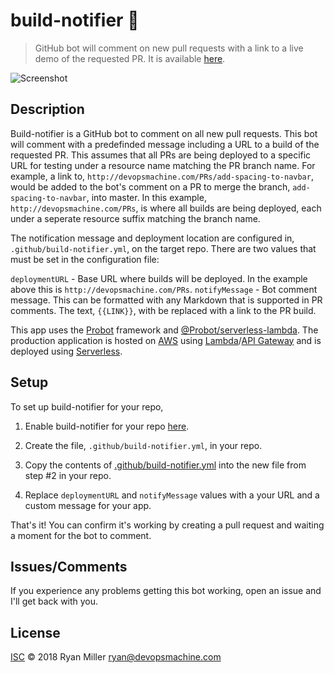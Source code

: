 # build-notifier :robot:

> GitHub bot will comment on new pull requests with a link to a live demo of the requested PR. It is available [here](https://github.com/apps/build-notifier).

![Screenshot](https://ryanmillerc.github.io/build-notifier/screenshot.png)

## Description

Build-notifier is a GitHub bot to comment on all new pull requests. This bot will comment with a predefinded message including a URL to a build of the requested PR. This assumes that all PRs are being deployed to a specific URL for testing under a resource name matching the PR branch name. For example, a link to, `http://devopsmachine.com/PRs/add-spacing-to-navbar`, would be added to the bot's comment on a PR to merge the branch, `add-spacing-to-navbar`, into master. In this example, `http://devopsmachine.com/PRs`, is where all builds are being deployed, each under a seperate resource suffix matching the branch name.

The notification message and deployment location are configured in, `.github/build-notifier.yml`, on the target repo. There are
two values that must be set in the configuration file:

  `deploymentURL` - Base URL where builds will be deployed. In the example above this is `http://devopsmachine.com/PRs`.
  `notifyMessage` - Bot comment message. This can be formatted with any Markdown that is supported in PR comments. The text, `{{LINK}}`, with be replaced with a link to the PR build.
  
This app uses the [Probot](https://github.com/probot/probot) framework and [@Probot/serverless-lambda](https://github.com/probot/serverless-lambda). The production application is hosted on [AWS](https://aws.amazon.com/) using [Lambda](https://aws.amazon.com/lambda/)/[API Gateway](https://aws.amazon.com/api-gateway/) and is deployed using [Serverless](https://github.com/serverless/serverless).

## Setup

To set up build-notifier for your repo,

1. Enable build-notifier for your repo [here](https://github.com/apps/build-notifier).

2. Create the file, `.github/build-notifier.yml`, in your repo.

3. Copy the contents of [.github/build-notifier.yml](.github/build-notifier.yml) into the new file from step #2 in your repo.

4. Replace `deploymentURL` and `notifyMessage` values with a your URL and a custom message for your app.

That's it! You can confirm it's working by creating a pull request and waiting a moment for the bot to comment. 

## Issues/Comments

If you experience any problems getting this bot working, open an issue and I'll get back with you.

## License

[ISC](LICENSE) © 2018 Ryan Miller <ryan@devopsmachine.com>
